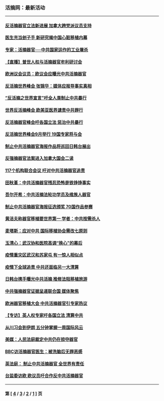 ### 活摘网：最新活动
---
#### [反活摘器官立法新进展 加拿大跨党派议员支持](../../pages/nf5883/n13876061.md?12060430) 
#### [医生充当刽子手 新研究揭中国心脏移植内幕](../../pages/nf5883/n13772291.md?12060430) 
#### [专家：活摘器官──中共国家运作的工业屠杀](../../pages/nf5883/n13761178.md?12060430) 
#### [【直播】普世人权与活摘器官牟利研讨会](../../pages/nf5883/n13425146.md?12060430) 
#### [欧洲议会议员：欧议会应曝光中共活摘器官](../../pages/nf5883/n13336571.md?12060430) 
#### [反活摘世界峰会 张锦华：媒体应报导事实真相](../../pages/nf5883/n13278502.md?12060430) 
#### [“反活摘之世界宣言”吁全人类制止中共暴行](../../pages/nf5883/n13259730.md?12060430) 
#### [世界反活摘峰会 欧美亚医界谴责中共罪行](../../pages/nf5883/n13253550.md?12060430) 
#### [反活摘器官峰会吁各国立法 惩治中共暴行](../../pages/nf5883/n13245052.md?12060430) 
#### [反活摘世界峰会9月举行 19国专家将与会](../../pages/nf5883/n13201492.md?12060430) 
#### [制止中共活摘器官海报作品将巡回日韩台展出](../../pages/nf5883/n13177791.md?12060430) 
#### [反强摘器官法案进入加拿大国会二读](../../pages/nf5883/n13033450.md?12060430) 
#### [117个机构联合会议 吁对中共活摘器官追责](../../pages/nf5883/n12775087.md?12060430) 
#### [田秋堇：中共活摘器官残忍恐怖是铁铮铮事实](../../pages/nf5883/n12702148.md?12060430) 
#### [吾尔开希：中共活摘法轮功学员及维族人器官](../../pages/nf5883/n12693197.md?12060430) 
#### [制止中共活摘器官海报征选颁奖 70国作品参赛](../../pages/nf5883/n12692050.md?12060430) 
#### [黄洁夫称器官移植要世界第一 学者：中共按需杀人](../../pages/nf5883/n12572329.md?12060430) 
#### [麦塔斯：应对中共 国际移植协会需改七原则](../../pages/nf5883/n12514711.md?12060430) 
#### [玉清心：武汉协和医院高调“换心”的幕后](../../pages/nf5883/n12298730.md?12060430) 
#### [疫情重灾区武汉和苏家屯 有一惊人相似点](../../pages/nf5883/n12150824.md?12060430) 
#### [疫情下全球追责 中共还面临另一大清算](../../pages/nf5883/n12070397.md?12060430) 
#### [日韩台携手曝光中共活摘 推修法阻移植旅游](../../pages/nf5883/n11712046.md?12060430) 
#### [中共强摘器官证据呈递联合国 媒体聚焦](../../pages/nf5883/n11546426.md?12060430) 
#### [欧洲器官移植大会 中共活摘器官引专家热议](../../pages/nf5883/n11539095.md?12060430) 
#### [【专访】英人权专家吁各国立法 清算中共](../../pages/nf5883/n11367315.md?12060430) 
#### [从川习会到伊朗 五分钟掌握一周国际风云](../../pages/nf5883/n11338520.md?12060430) 
#### [美媒：人民法庭裁定中共仍在掠夺器官](../../pages/nf5883/n11334897.md?12060430) 
#### [BBC访活摘器官医生：被洗脑后无罪恶感](../../pages/nf5883/n11335935.md?12060430) 
#### [英法庭： 制止中共活摘器官 全世界有责任](../../pages/nf5883/n11330691.md?12060430) 
#### [台监委访欧 欧议员吁合作反中共活摘器官](../../pages/nf5883/n11109190.md?12060430) 

---
#### 第 [ [4](./4.md?12060430) / [3](./3.md?12060430) / [2](./2.md?12060430) / [1](./1.md?12060430) ] 页
